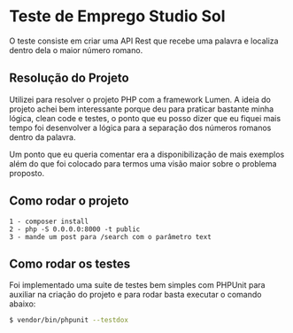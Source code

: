 # Teste de Emprego Studio Sol

O teste consiste em criar uma API Rest que recebe uma palavra e localiza dentro dela o maior número romano.

## Resolução do Projeto

Utilizei para resolver o projeto PHP com a framework Lumen. A ideia do projeto achei bem interessante porque deu para praticar bastante minha lógica, clean code e testes, o ponto que eu posso dizer que eu fiquei mais tempo foi desenvolver a lógica para a separação dos números romanos dentro da palavra.

Um ponto que eu queria comentar era a disponibilização de mais exemplos além do que foi colocado para termos uma visão maior sobre o problema proposto.

## Como rodar o projeto

```
1 - composer install
2 - php -S 0.0.0.0:8000 -t public
3 - mande um post para /search com o parâmetro text
```

## Como rodar os testes

Foi implementado uma suite de testes bem simples com PHPUnit para auxiliar na criação do projeto e para rodar basta executar o comando abaixo:
```bash
$ vendor/bin/phpunit --testdox
```


